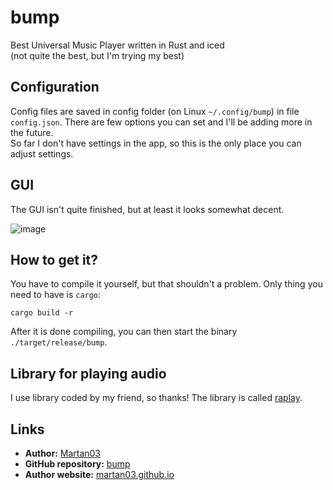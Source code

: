 # bump

Best Universal Music Player written in Rust and iced  
(not quite the best, but I'm trying my best)

## Configuration

Config files are saved in config folder (on Linux `~/.config/bump`) in file
`config.json`. There are few options you can set and I'll be adding more in the future.  
So far I don't have settings in the app, so this is the only place you can adjust settings.

## GUI

The GUI isn't quite finished, but at least it looks somewhat decent.

![image](https://github.com/Martan03/bump/assets/46300167/e5a48ebf-742c-49cb-b0d6-84756fd9cfbb)

## How to get it?

You have to compile it yourself, but that shouldn't a problem. Only thing you need to have is `cargo`:
```
cargo build -r
```

After it is done compiling, you can then start the binary `./target/release/bump`.

## Library for playing audio

I use library coded by my friend, so thanks!
The library is called [raplay](https://github.com/BonnyAD9/raplay).

## Links

- **Author:** [Martan03](https://github.com/Martan03)
- **GitHub repository:** [bump](https://github.com/Martan03/bump)
- **Author website:** [martan03.github.io](https://martan03.github.io)
